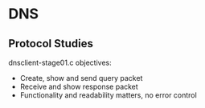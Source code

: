 # DNS
## Protocol Studies
dnsclient-stage01.c objectives:
- Create, show and send query packet
- Receive and show response packet
- Functionality and readability matters, no error control
